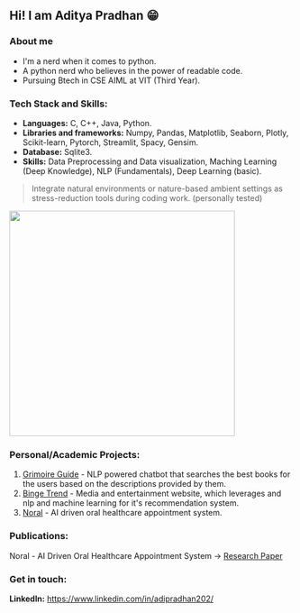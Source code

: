 ## Hi! I am Aditya Pradhan 😁
### About me
* I'm a nerd when it comes to python.
* A python nerd who believes in the power of readable code.
* Pursuing Btech in CSE AIML at VIT (Third Year).

### Tech Stack and Skills:
* **Languages:** C, C++, Java, Python.
* **Libraries and frameworks:** Numpy, Pandas, Matplotlib, Seaborn, Plotly, Scikit-learn, Pytorch, Streamlit, Spacy, Gensim.
* **Database:** Sqlite3.
* **Skills:** Data Preprocessing and Data visualization, Maching Learning (Deep Knowledge), NLP (Fundamentals), Deep Learning (basic).

> Integrate natural environments or nature-based ambient settings as stress-reduction tools during coding work. (personally tested)
<img src="https://giffiles.alphacoders.com/105/105224.gif" width="400">

### Personal/Academic Projects:
1. [Grimoire Guide](https://github.com/adityapradhan202/Grimoire-Guide) - NLP powered chatbot that searches the best books for the users based on the descriptions provided by them.
2. [Binge Trend](https://github.com/adityapradhan202/Binge-Trend) - Media and entertainment website, which leverages and nlp and machine learning for it's recommendation system.
3. [Noral](https://github.com/adityapradhan202/Noral) - AI driven oral healthcare appointment system.

### Publications:
Noral - AI Driven Oral Healthcare Appointment System -> [Research Paper](https://ijircce.com/admin/main/storage/app/pdf/7rUnXm1zcnu4s05s07tYOWFS5XqLAnj3H2MgEP1P.pdf)

### Get in touch:
**LinkedIn:** https://www.linkedin.com/in/adipradhan202/
